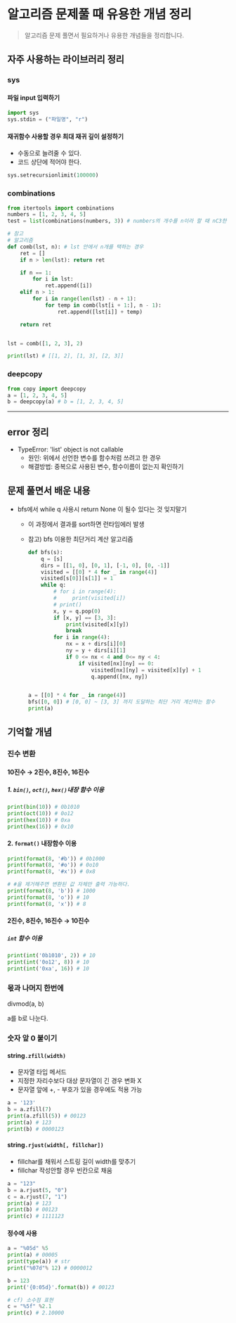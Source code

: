 # 알고리즘 문제풀 때 유용한 개념 정리

> 알고리즘 문제 풀면서 필요하거나 유용한 개념들을 정리합니다.

## 자주 사용하는 라이브러리 정리

### sys

#### 파일 input 입력하기

```python
import sys
sys.stdin = ("파일명", "r")
```

#### 재귀함수 사용할 경우 최대 재귀 깊이 설정하기

- 수동으로 늘려줄 수 있다. 
- 코드 상단에 적어야 한다.

```python
sys.setrecursionlimit(100000)
```



### combinations

```python
from itertools import combinations
numbers = [1, 2, 3, 4, 5]
test = list(combinations(numbers, 3)) # numbers의 개수를 n이라 할 때 nC3한 경우를 모두 test 저장한다.
```

```python
# 참고
# 알고리즘
def comb(lst, n): # lst 안에서 n개를 택하는 경우
    ret = []
    if n > len(lst): return ret

    if n == 1:
        for i in lst:
            ret.append([i])
    elif n > 1:
        for i in range(len(lst) - n + 1):
            for temp in comb(lst[i + 1:], n - 1):
                ret.append([lst[i]] + temp)

    return ret


lst = comb([1, 2, 3], 2)

print(lst) # [[1, 2], [1, 3], [2, 3]]
```



### deepcopy

```python
from copy import deepcopy
a = [1, 2, 3, 4, 5]
b = deepcopy(a) # b = [1, 2, 3, 4, 5]
```



---

## error 정리

- TypeError: 'list' object is not callable
  - 원인: 위에서 선언한 변수를 함수처럼 쓰려고 한 경우
  - 해결방법: 중복으로 사용된 변수, 함수이름이 없는지 확인하기

## 문제 풀면서 배운 내용

- bfs에서 while q 사용시 return None 이 될수 있다는 것 잊지말기

  - 이 과정에서 결과를 sort하면 런타임에러 발생

  - 참고) bfs 이용한 최단거리 계산 알고리즘

    ```python
    def bfs(s):
        q = [s]
        dirs = [[1, 0], [0, 1], [-1, 0], [0, -1]]
        visited = [[0] * 4 for _ in range(4)]
        visited[s[0]][s[1]] = 1
        while q:
            # for i in range(4):
            #     print(visited[i])
            # print()
            x, y = q.pop(0)
            if [x, y] == [3, 3]:
                print(visited[x][y])
                break
            for i in range(4):
                nx = x + dirs[i][0]
                ny = y + dirs[i][1]
                if 0 <= nx < 4 and 0<= ny < 4:
                    if visited[nx][ny] == 0:
                        visited[nx][ny] = visited[x][y] + 1
                        q.append([nx, ny])
    
    
    a = [[0] * 4 for _ in range(4)]
    bfs([0, 0]) # [0, 0] ~ [3, 3] 까지 도달하는 최단 거리 계산하는 함수
    print(a)
    ```

    

## 기억할 개념

### 진수 변환

#### 10진수 → 2진수, 8진수, 16진수

##### 1. `bin()`, `oct()`, `hex()`내장 함수 이용

```python
print(bin(10)) # 0b1010
print(oct(10)) # 0o12
print(hex(10)) # 0xa
print(hex(16)) # 0x10
```

#### 2. `format()` 내장함수 이용

```python
print(format(8, '#b')) # 0b1000
print(format(8, '#o')) # 0o10
print(format(8, '#x')) # 0x8

# #을 제거해주면 변환된 값 자체만 출력 가능하다.
print(format(8, 'b')) # 1000
print(format(8, 'o')) # 10
print(format(8, 'x')) # 8
```

#### 2진수, 8진수, 16진수 → 10진수

##### `int` 함수 이용

```python
print(int('0b1010', 2)) # 10
print(int('0o12', 8)) # 10
print(int('0xa', 16)) # 10
```

### 몫과 나머지 한번에

divmod(a, b)

a를 b로 나눈다.

### 숫자 앞 0 붙이기

#### string`.zfill(width)`

- 문자열 타입 메서드
- 지정한 자리수보다 대상 문자열이 긴 경우 변화 X
- 문자열 앞에 +, - 부호가 있을 경우에도 적용 가능

```python
a = '123'
b = a.zfill(7)
print(a.zfill(5)) # 00123
print(a) # 123
print(b) # 0000123
```

#### string`.rjust(width[, fillchar])`

- fillchar를 채워서 스트링 길이 width를 맞추기
- fillchar 작성안할 경우 빈칸으로 채움

```python
a = "123"
b = a.rjust(5, "0")
c = a.rjust(7, "1")
print(a) # 123
print(b) # 00123
print(c) # 1111123
```

#### 정수에 사용

```python
a = "%05d" %5
print(a) # 00005
print(type(a)) # str
print("%07d"% 12) # 0000012

b = 123 
print('{0:05d}'.format(b)) # 00123

# cf) 소수점 표현
c = "%5f" %2.1
print(c) # 2.10000
```